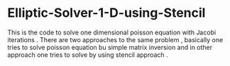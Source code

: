 # Elliptic-Solver-1-D-using-Stencil

This is the code to solve one dimensional poisson equation with Jacobi iterations . There are two approaches to the same problem , basically one 
tries to solve poisson equation bu simple matrix inversion and in other approach one tries to solve by using stencil approach . 
